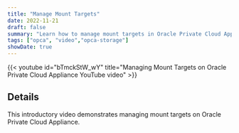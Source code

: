 ```yaml
---
title: "Manage Mount Targets"
date: 2022-11-21
draft: false
summary: "Learn how to manage mount targets in Oracle Private Cloud Applicance."
tags: ["opca", "video","opca-storage"]
showDate: true
---
```


{{< youtube id="bTmckStW_wY" title="Managing Mount Targets on Oracle Private Cloud Appliance YouTube video" >}}

## Details

This introductory video demonstrates managing mount targets on Oracle Private Cloud Appliance.
